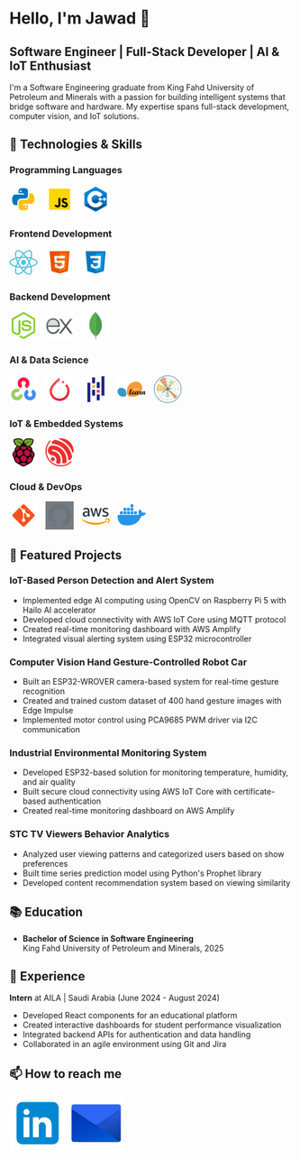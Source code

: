 # Hello, I'm Jawad 👋

## Software Engineer | Full-Stack Developer | AI & IoT Enthusiast

I'm a Software Engineering graduate from King Fahd University of Petroleum and Minerals with a passion for building intelligent systems that bridge software and hardware. My expertise spans full-stack development, computer vision, and IoT solutions.

## 🔧 Technologies & Skills

### Programming Languages

<p>
  <img src="icons/python.png" alt="Python" width="50" height="50" style="margin-right: 10px"/>
  <img src="icons/javascript.png" alt="JavaScript" width="50" height="50" style="margin-right: 10px"/>
  <img src="icons/c++.png" alt="C++" width="50" height="50" style="margin-right: 10px"/>
</p>

### Frontend Development

<p>
  <img src="icons/react.png" alt="React" width="50" height="50" style="margin-right: 10px"/>
  <img src="icons/html-5.png" alt="HTML5" width="50" height="50" style="margin-right: 10px"/>
  <img src="icons/css.png" alt="CSS3" width="50" height="50" style="margin-right: 10px"/>
</p>

### Backend Development

<p>
  <img src="icons/Node.js.png" alt="Node.js" width="50" height="50" style="margin-right: 10px"/>
  <img src="icons/express-js.png" alt="Express.js" width="50" height="50" style="margin-right: 10px"/>
  <img src="icons/mongodb.png" alt="MongoDB" width="50" height="50" style="margin-right: 10px"/>
</p>

### AI & Data Science

<p>
  <img src="icons/opencv.png" alt="OpenCV" width="50" height="50" style="margin-right: 10px"/>
  <img src="icons/pytorch.png" alt="PyTorch" width="50" height="50" style="margin-right: 10px"/>
  <img src="icons/pandas.png" alt="Pandas" width="50" height="50" style="margin-right: 10px"/>
  <img src="icons/scikit-learn.png" alt="scikit-learn" width="50" height="50" style="margin-right: 10px"/>
  <img src="icons/Matplotlib.png" alt="MatplotLib" width="50" height="50" style="margin-right: 10px"/>
</p>

### IoT & Embedded Systems

<p>
  <img src="icons/raspberry-pi.png" alt="Raspberry Pi" width="50" height="50" style="margin-right: 10px"/>
  <img src="icons/Espressif.png" alt="ESP32" width="50" height="50" style="margin-right: 10px"/>
</p>

### Cloud & DevOps

<p>
  <img src="icons/git.png" alt="Git" width="50" height="50" style="margin-right: 10px"/>
  <!-- <img src="icons/github.png" alt="GitHub" width="50" height="50" style="margin-right: 10px"/> -->
  <img src="icons/github.png" alt="GitHub" width="50" height="50" style="margin-right: 10px; filter: invert(48%) sepia(10%) saturate(300%) hue-rotate(170deg) brightness(90%) contrast(90%)"/>
  <img src="icons/aws.png" alt="AWS" width="50" height="50" style="margin-right: 10px"/>
  <img src="icons/docker.png" alt="Docker" width="50" height="50" style="margin-right: 10px"/>
</p>

## 🚀 Featured Projects

### IoT-Based Person Detection and Alert System

- Implemented edge AI computing using OpenCV on Raspberry Pi 5 with Hailo AI accelerator
- Developed cloud connectivity with AWS IoT Core using MQTT protocol
- Created real-time monitoring dashboard with AWS Amplify
- Integrated visual alerting system using ESP32 microcontroller

### Computer Vision Hand Gesture-Controlled Robot Car

- Built an ESP32-WROVER camera-based system for real-time gesture recognition
- Created and trained custom dataset of 400 hand gesture images with Edge Impulse
- Implemented motor control using PCA9685 PWM driver via I2C communication

### Industrial Environmental Monitoring System

- Developed ESP32-based solution for monitoring temperature, humidity, and air quality
- Built secure cloud connectivity using AWS IoT Core with certificate-based authentication
- Created real-time monitoring dashboard on AWS Amplify

### STC TV Viewers Behavior Analytics

- Analyzed user viewing patterns and categorized users based on show preferences
- Built time series prediction model using Python's Prophet library
- Developed content recommendation system based on viewing similarity

## 📚 Education

- **Bachelor of Science in Software Engineering**  
  King Fahd University of Petroleum and Minerals, 2025

## 💼 Experience

**Intern** at AILA | Saudi Arabia (June 2024 - August 2024)

- Developed React components for an educational platform
- Created interactive dashboards for student performance visualization
- Integrated backend APIs for authentication and data handling
- Collaborated in an agile environment using Git and Jira

## 📫 How to reach me

[![LinkedIn](icons/linkedin.png)](https://linkedin.com/in/yourusername)
[![Email](icons/email.png)](mailto:almuttawa.jawad@gmail.com)
